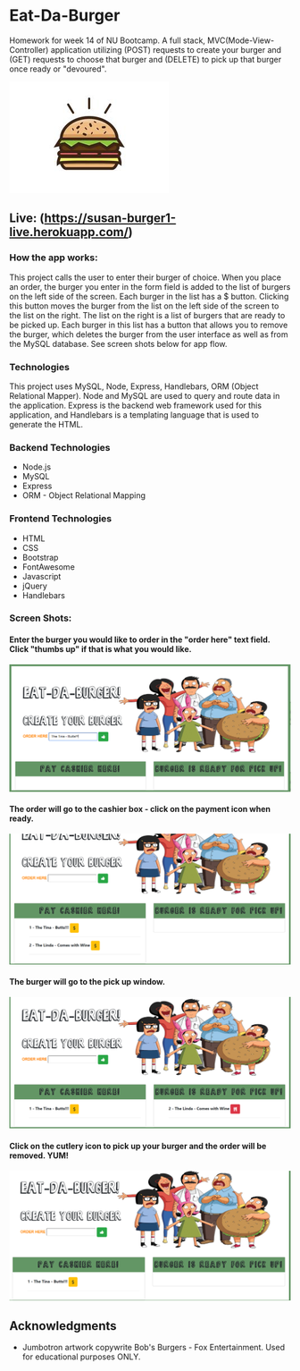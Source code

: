 # Eat-Da-Burger
<p> Homework for week 14 of NU Bootcamp.  A full stack, MVC(Mode-View-Controller) application utilizing (POST) requests to create your burger and (GET) requests to choose that burger and (DELETE) to pick up that burger once ready or "devoured". </p>

![BURGER](./public/assets/images/thick-burger-vector.jpg)

## Live: (https://susan-burger1-live.herokuapp.com/)

  

###  How the app works:
This project calls the user to enter their burger of choice.  When you place an order, the burger you enter in the form field is added to the list of burgers on the left side of the screen. Each burger in the list has a $ button. Clicking this button moves the burger from the list on the left side of the screen to the list on the right. The list on the right is a list of burgers that are ready to be picked up. Each burger in this list has a button that allows you to remove the burger, which deletes the burger from the user interface as well as from the MySQL database. See screen shots below for app flow.

### Technologies
This project uses MySQL, Node, Express, Handlebars, ORM (Object Relational Mapper). Node and MySQL are used to query and route data in the application. Express is the backend web framework used for this application, and Handlebars is a templating language that is used to generate the HTML.

### Backend Technologies
* Node.js 
* MySQL 
* Express 
* ORM - Object Relational Mapping 


### Frontend Technologies
* HTML
* CSS
* Bootstrap
* FontAwesome 
* Javascript
* jQuery 
* Handlebars

### Screen Shots:


#### Enter the burger you would like to order in the "order here" text field. Click "thumbs up" if that is what you would like.
![img1](./public/assets/images/Img1.PNG)

#### The order will go to the cashier box - click on the payment icon when ready.  
![img1](./public/assets/images/Img2.PNG)


#### The burger will go to the pick up window.

![img1](./public/assets/images/Img3.PNG)

#### Click on the cutlery icon to pick up your burger and the order will be removed. YUM!

![img1](./public/assets/images/Img4.PNG)

## Acknowledgments 
* Jumbotron artwork copywrite Bob's Burgers - Fox Entertainment.  Used for educational purposes ONLY.

  
  